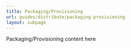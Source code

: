 ```yaml
---
title: Packaging/Provisioning
url: guides/distribute/packaging-provisioning
layout: subpage
---
```


Packaging/Provisioning content here

